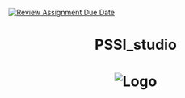 [![Review Assignment Due Date](https://classroom.github.com/assets/deadline-readme-button-24ddc0f5d75046c5622901739e7c5dd533143b0c8e959d652212380cedb1ea36.svg)](https://classroom.github.com/a/7i_7W-n2)
<h1 align="center"> PSSI_studio <h1>
<div align="center" ><img src=""raw=true" alt="Logo"> </div>
<div align="center"> 
